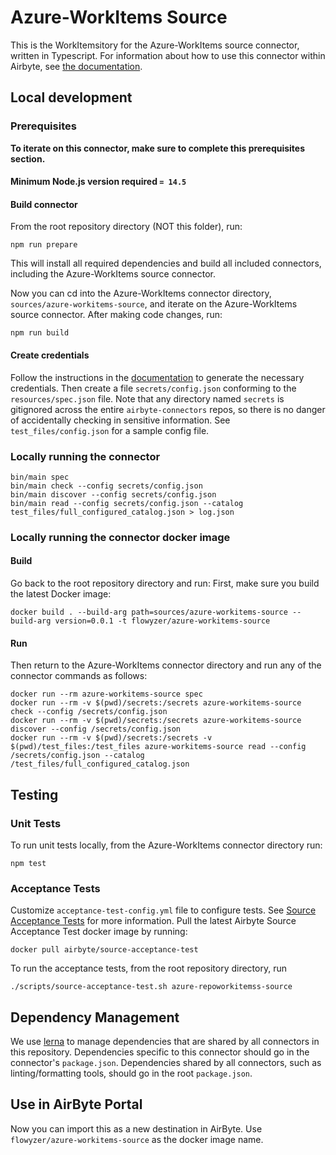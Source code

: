 # Azure-WorkItems Source

This is the WorkItemsitory for the Azure-WorkItems source connector, written in Typescript.
For information about how to use this connector within Airbyte, see [the
documentation](https://docs.airbyte.io/integrations/sources/azure-workitems).

## Local development

### Prerequisites

**To iterate on this connector, make sure to complete this prerequisites
section.**

#### Minimum Node.js version required `= 14.5`

#### Build connector

From the root repository directory (NOT this folder), run:

```
npm run prepare
```

This will install all required dependencies and build all included connectors,
including the Azure-WorkItems source connector.

Now you can cd into the Azure-WorkItems connector directory, `sources/azure-workitems-source`,
and iterate on the Azure-WorkItems source connector. After making code changes, run:

```
npm run build
```

#### Create credentials

Follow the instructions in the
[documentation](https://docs.airbyte.io/integrations/sources/azure-workitems) to
generate the necessary credentials. Then create a file `secrets/config.json`
conforming to the `resources/spec.json` file. Note that any directory named
`secrets` is gitignored across the entire `airbyte-connectors` repos, so there is
no danger of accidentally checking in sensitive information. See
`test_files/config.json` for a sample config file.

### Locally running the connector

```
bin/main spec
bin/main check --config secrets/config.json
bin/main discover --config secrets/config.json
bin/main read --config secrets/config.json --catalog test_files/full_configured_catalog.json > log.json
```

### Locally running the connector docker image

#### Build

Go back to the root repository directory and run:
First, make sure you build the latest Docker image:

```
docker build . --build-arg path=sources/azure-workitems-source --build-arg version=0.0.1 -t flowyzer/azure-workitems-source
```

#### Run

Then return to the Azure-WorkItems connector directory and run any of the connector
commands as follows:

```
docker run --rm azure-workitems-source spec
docker run --rm -v $(pwd)/secrets:/secrets azure-workitems-source check --config /secrets/config.json
docker run --rm -v $(pwd)/secrets:/secrets azure-workitems-source discover --config /secrets/config.json
docker run --rm -v $(pwd)/secrets:/secrets -v $(pwd)/test_files:/test_files azure-workitems-source read --config /secrets/config.json --catalog /test_files/full_configured_catalog.json
```

## Testing

### Unit Tests

To run unit tests locally, from the Azure-WorkItems connector directory run:

```
npm test
```

### Acceptance Tests

Customize `acceptance-test-config.yml` file to configure tests. See [Source
Acceptance
Tests](https://docs.airbyte.io/connector-development/testing-connectors/source-acceptance-tests-reference)
for more information.
Pull the latest Airbyte Source Acceptance Test docker image by running:

```
docker pull airbyte/source-acceptance-test
```

To run the acceptance tests, from the root repository directory, run

```
./scripts/source-acceptance-test.sh azure-repoworkitemss-source
```

## Dependency Management

We use [lerna](https://lerna.js.org/) to manage dependencies that are shared by
all connectors in this repository. Dependencies specific to this connector
should go in the connector's `package.json`. Dependencies shared by all
connectors, such as linting/formatting tools, should go in the root
`package.json`.


## Use in AirByte Portal

Now you can import this as a new destination in AirByte. Use `flowyzer/azure-workitems-source` as the docker image name. 